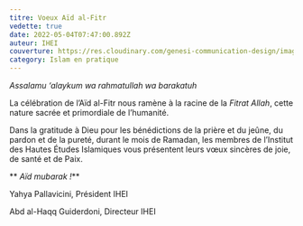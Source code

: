 ```yaml
---
titre: Voeux Aïd al-Fitr
vedette: true
date: 2022-05-04T07:47:00.892Z
auteur: IHEI
couverture: https://res.cloudinary.com/genesi-communication-design/image/upload/v1604579457/ihei/couvertures/1590700148_sxtnow.png
category: Islam en pratique
---
```

*Assalamu ‘alaykum wa rahmatullah wa barakatuh* 

La célébration de l’Aïd al-Fitr nous ramène à la racine de la *Fitrat Allah*, cette nature sacrée et primordiale de l’humanité. 

Dans la gratitude à Dieu pour les bénédictions de la prière et du jeûne, du pardon et de la pureté, durant le mois de Ramadan, les membres de l’Institut des Hautes Études Islamiques vous présentent leurs vœux sincères de joie, de santé et de Paix.

** *Aïd mubarak !***

Yahya Pallavicini, Président IHEI

Abd al-Haqq Guiderdoni, Directeur IHEI